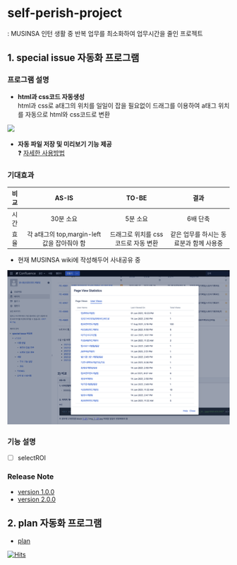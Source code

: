 # self-perish-project
: MUSINSA 인턴 생활 중 반복 업무를 최소화하여 업무시간을 줄인 프로젝트
## 1. special issue 자동화 프로그램 
### 프로그램 설명
- **html과 css코드 자동생성**  
html과 css로 a태그의 위치를 일일이 잡을 필요없이 드래그를 이용하여 a태그 위치를 자동으로 html와 css코드로 변환
<img src="./special-issue/src/gif/2x/gif_04.gif" width="700">
<br/>

- **자동 파일 저장 및 미리보기 기능 제공**  
❓ [자세한 사용방법](https://github.com/ynawhocodes/self-perish-project/tree/master/special-issue)

### 기대효과
| 비교 | AS-IS | TO-BE | 결과 |
|:--------:|:--------:|:--------:|:----:|
| 시간 | 30분 소요 | 5분 소요 | 6배 단축 |
| 효율 | 각 a태그의 top,margin-left 값을 잡아줘야 함 | 드래그로 위치를 css코드로 자동 변환 | 같은 업무를 하시는 동료분과 함께 사용중 

- 현재 MUSINSA wiki에 작성해두어 사내공유 중
<img src="./special-issue/src/view.png" width="700">

### 기능 설명
- [ ] selectROI

### Release Note  
- [version 1.0.0](https://github.com/ynawhocodes/self-perish-project/blob/master/special-issue/release/sp-auto_v.1.0.0.zip)
- [version 2.0.0](https://github.com/ynawhocodes/self-perish-project/blob/master/special-issue/release/sp-auto_v.2.0.0.zip)



## 2. plan 자동화 프로그램
- [plan](https://github.com/ynawhocodes/self-perish-project/tree/master/plan)



[![Hits](https://hits.seeyoufarm.com/api/count/incr/badge.svg?url=https%3A%2F%2Fgithub.com%2Fynawhocodes%2Fhit-counter&count_bg=%23C1C1C1&title_bg=%23555555&icon=&icon_color=%23EEEEEE&title=hits&edge_flat=true)](https://hits.seeyoufarm.com)




